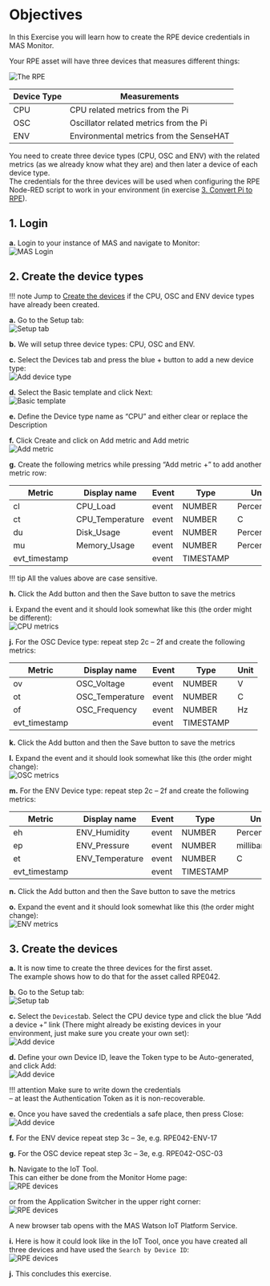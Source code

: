 # Objectives
In this Exercise you will learn how to create the RPE device credentials in MAS Monitor.

Your RPE asset will have three devices that measures different things:

![The RPE](img/create_devices_01.png)

| Device Type | Measurements                            |
|-------------|-----------------------------------------|
| CPU         | CPU related metrics from the Pi         |
| OSC         | Oscillator related metrics from the Pi  |
| ENV         | Environmental metrics from the SenseHAT |

You need to create three device types (CPU, OSC and ENV) with the related metrics (as we already know what they are) and then later a device of each device type.</br>
The credentials for the three devices will be used when configuring the RPE Node-RED script to work in your environment (in exercise [3. Convert Pi to RPE](convert_pi.md)).

## 1. Login

**a.** Login to your instance of MAS and navigate to Monitor:</br>
![MAS Login](img/create_devices_02.png)

## 2. Create the device types
!!! note
    Jump to [Create the devices](#3-create-the-devices) if the CPU, OSC and ENV device types have already been created.


**a.** Go to the Setup tab:</br>
![Setup tab](img/create_devices_03.png)

**b.** We will setup three device types: CPU, OSC and ENV.</br>

**c.** Select the Devices tab and press the blue + button to add a new device type:</br>
![Add device type](img/create_devices_04.png)

**d.** Select the Basic template and click Next:</br>
![Basic template](img/create_devices_05.png)

**e.** Define the Device type name as “CPU” and either clear or replace the Description</br>

**f.** Click Create and click on Add metric and Add metric</br>
![Add metric](img/create_devices_06.png)

**g.** Create the following metrics while pressing “Add metric +” to add another metric row:

| Metric        | Display name    | Event | Type      | Unit       |
|---------------|-----------------|-------|-----------|------------|
| cl            | CPU_Load        | event | NUMBER    | Percentage |
| ct            | CPU_Temperature | event | NUMBER    | C          |
| du            | Disk_Usage      | event | NUMBER    | Percentage |
| mu            | Memory_Usage    | event | NUMBER    | Percentage |
| evt_timestamp	|                 | event | TIMESTAMP |            |  

!!! tip
    All the values above are case sensitive.

**h.**	Click the Add button and then the Save button to save the metrics</br>

**i.** Expand the event and it should look somewhat like this (the order might be different):</br>
![CPU metrics](img/create_devices_07.png)

**j.** For the OSC Device type: repeat step 2c – 2f and create the following metrics:

| Metric        | Display name    | Event | Type      | Unit       |
|---------------|-----------------|-------|-----------|------------|
| ov            | OSC_Voltage     | event | NUMBER    | V          |
| ot            | OSC_Temperature | event | NUMBER    | C          |
| of            | OSC_Frequency   | event | NUMBER    | Hz         |
| evt_timestamp |                 | event | TIMESTAMP |            |

**k.** Click the Add button and then the Save button to save the metrics</br>

**l.** Expand the event and it should look somewhat like this (the order might change):</br>
![OSC metrics](img/create_devices_08.png)

**m.** For the ENV Device type: repeat step 2c – 2f and create the following metrics:

| Metric        | Display name    | Event | Type      | Unit       |
|---------------|-----------------|-------|-----------|------------|
| eh            | ENV_Humidity    | event | NUMBER    | Percentage |
| ep            | ENV_Pressure    | event | NUMBER    | millibar   |
| et            | ENV_Temperature | event | NUMBER    | C          |
| evt_timestamp |                 | event | TIMESTAMP |            |

**n.** Click the Add button and then the Save button to save the metrics

**o.** Expand the event and it should look somewhat like this (the order might change):</br>
![ENV metrics](img/create_devices_09.png)

## 3. Create the devices

**a.** It is now time to create the three devices for the first asset.</br>
The example shows how to do that for the asset called RPE042.

**b.** Go to the Setup tab:</br>
![Setup tab](img/create_devices_03.png)
 
**c.** Select the `Devices`tab. Select the CPU device type and click the blue “Add a device   +” link (There might already be existing devices in your environment, just make sure you create your own set):</br>
![Add device](img/create_devices_10.png)
 
**d.** Define your own Device ID, leave the Token type to be Auto-generated, and click Add:</br>
![Add device](img/create_devices_11.png)
 
!!! attention
    Make sure to write down the credentials </br>
    – at least the Authentication Token as it is non-recoverable.

**e.** Once you have saved the credentials a safe place, then press Close:</br>
![Add device](img/create_devices_12.png)

**f.** For the ENV device repeat step 3c – 3e, e.g. RPE042-ENV-17</br>

**g.** For the OSC device repeat step 3c – 3e, e.g. RPE042-OSC-03</br>

**h.** Navigate to the IoT Tool.</br>
This can either be done from the Monitor Home page:</br>
![RPE devices](img/create_devices_13.png)

or from the Application Switcher in the upper right corner: </br>
![RPE devices](img/create_devices_14.png)

A new browser tab opens with the MAS Watson IoT Platform Service.

**i.** Here is how it could look like in the IoT Tool, once you have created all three devices and have used the `Search by Device ID`:</br>
![RPE devices](img/create_devices_15.png)

**j.** This concludes this exercise.


